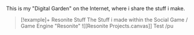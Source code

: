 This is my "Digital Garden" on the Internet, where i share the stuff i make.

> [!example]+ Resonite Stuff 
> The Stuff i made within the Social Game / Game Engine "Resonite"  ![[Resonite Projects.canvas]]
Test
/pu